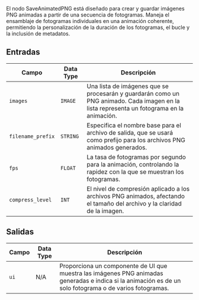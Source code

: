 
El nodo SaveAnimatedPNG está diseñado para crear y guardar imágenes PNG animadas a partir de una secuencia de fotogramas. Maneja el ensamblaje de fotogramas individuales en una animación coherente, permitiendo la personalización de la duración de los fotogramas, el bucle y la inclusión de metadatos.

## Entradas

| Campo             | Data Type | Descripción                                                                         |
|-------------------|-------------|-------------------------------------------------------------------------------------|
| `images`          | `IMAGE`     | Una lista de imágenes que se procesarán y guardarán como un PNG animado. Cada imagen en la lista representa un fotograma en la animación. |
| `filename_prefix` | `STRING`    | Especifica el nombre base para el archivo de salida, que se usará como prefijo para los archivos PNG animados generados. |
| `fps`             | `FLOAT`     | La tasa de fotogramas por segundo para la animación, controlando la rapidez con la que se muestran los fotogramas. |
| `compress_level`  | `INT`       | El nivel de compresión aplicado a los archivos PNG animados, afectando el tamaño del archivo y la claridad de la imagen. |

## Salidas

| Campo | Data Type | Descripción                                                                       |
|-------|-------------|-----------------------------------------------------------------------------------|
| `ui`  | N/A         | Proporciona un componente de UI que muestra las imágenes PNG animadas generadas e indica si la animación es de un solo fotograma o de varios fotogramas. |
